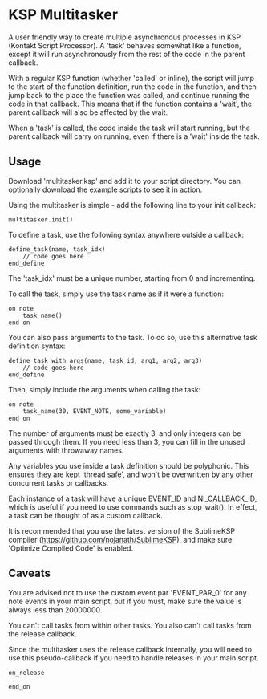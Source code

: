 # KSP Multitasker
 
A user friendly way to create multiple asynchronous processes in KSP (Kontakt Script Processor). A 'task' behaves somewhat like a function, except it will run asynchronously from the rest of the code in the parent callback. 

With a regular KSP function (whether 'called' or inline), the script will jump to the start of the function definition, run the code in the function, and then jump back to the place the function was called, and continue running the code in that callback. This means that if the function contains a 'wait', the parent callback will also be affected by the wait.

When a 'task' is called, the code inside the task will start running, but the parent callback will carry on running, even if there is a 'wait' inside the task.

## Usage

Download 'multitasker.ksp' and add it to your script directory. You can optionally download the example scripts to see it in action.

Using the multitasker is simple - add the following line to your init callback:

	multitasker.init()

To define a task, use the following syntax anywhere outside a callback:

	define_task(name, task_idx)
		// code goes here
	end_define

The 'task_idx' must be a unique number, starting from 0 and incrementing.

To call the task, simply use the task name as if it were a function:

	on note
		task_name() 
	end on

You can also pass arguments to the task. To do so, use this alternative task definition syntax:

	define_task_with_args(name, task_id, arg1, arg2, arg3)
		// code goes here
	end_define

Then, simply include the arguments when calling the task:

	on note
		task_name(30, EVENT_NOTE, some_variable)
	end on

The number of arguments must be exactly 3, and only integers can be passed through them. If you need less than 3, you can fill in the unused arguments with throwaway names.

Any variables you use inside a task definition should be polyphonic. This ensures they are kept 'thread safe', and won't be overwritten by any other concurrent tasks or callbacks.

Each instance of a task will have a unique EVENT_ID and NI_CALLBACK_ID, which is useful if you need to use commands such as stop_wait(). In effect, a task can be thought of as a custom callback.

It is recommended that you use the latest version of the SublimeKSP compiler (https://github.com/nojanath/SublimeKSP), and make sure 'Optimize Compiled Code' is enabled.


## Caveats
You are advised not to use the custom event par 'EVENT_PAR_0' for any note events in your main script, but if you must, make sure the value is always less than 20000000.

You can't call tasks from within other tasks. You also can't call tasks from the release callback.

Since the multitasker uses the release callback internally, you will need to use this pseudo-callback if you need to handle releases in your main script. 

	on_release

	end_on
